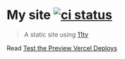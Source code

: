 # My site [![ci status][ci image]][ci url]

> A static site using [11ty](https://www.11ty.dev/)

Read [Test the Preview Vercel Deploys](https://glebbahmutov.com/blog/develop-preview-test/)

[ci image]: https://github.com/bahmutov/eleventy-example/workflows/main/badge.svg?branch=main
[ci url]: https://github.com/bahmutov/eleventy-example/actions

